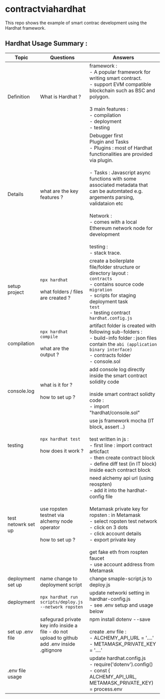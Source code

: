 # contractviahardhat

This repo shows the example of smart contrac development using the Hardhat framework.

## Hardhat Usage Summary :

| Topic | Questions | Answers |
|---|---|---|
|Definition | What is Hardhat ? | framework : <br> - A popular framework for writing smart contract. <br> - support EVM compatible blockchain such as BSC and polygon. <br><br> 3 main features : <br> - compilation <br> - deployment <br> - testing |
|Details | what are the key features ? | Debugger first <br> Plugin and Tasks <br> - Plugins : most of Hardhat functionalities are provided via plugin. <br><br> - Tasks : Javascript async functions with some associated metadata that can be automtated e.g. argements parsing, validataion etc <br><br> Network : <br> - comes with a local Ethereum network node for development <br><br> testing : <br> - stack trace.
| setup project | `npx hardhat` <br><br> what folders / files are created ?| create a boilerplate file/folder structure or directory layout : <br> `contracts` <br> - contains source code <br> `migration` <br> - scripts for staging deployment task <br> `test` <br> - testing contract <br> `hardhat.config.js`
| compilation | `npx hardhat compile` <br><br> what are the output ? | artifact folder is created with following sub-folders : <br> - build-info folder : json files contain the `abi (application binary interface)` <br> - contracts folder <br> - console.sol|
| console.log | what is it for ? <br><br> how to set up ?| add console log directly inside the smart contract solidity code <br><br> inside smart contract solidty code : <br> - import "hardhat/console.sol" |
|testing | `npx hardhat test` <br><br> how does it work ? | use js framework mocha (IT block, assert ..) <br><br> test written in js : <br>  - first line : import contract articfact <br> - then create contract block <br> - define diff test (in IT block) inside each contract block |
| test netowrk set up | use ropsten testnet via alchemy node operator <br><br> how to set up ? | need alchemy api url (using reospten) <br> - add it into the hardhat-config file <br><br> Metamask private key for ropsten : in Metamask <br> - select ropsten test network <br> - click on 3 dots <br> - click account details <br> - export private key <br><br> get fake eth from rospten faucet <br> - use account address from Metamask |
| deployment set up | name change to deployment script | change smaple-script.js to deploy.js |
| deployment | `npx hardhat run scripts/deploy.js --network ropsten` | update networki setting in hardhar-config.js <br> - see .env setup and usage below |
| set up .env file | safegurad private key info inside a file - do not upload to github <br> add .env inside .gitignore | npm install dotenv --save <br><br>  create .env file : <br> - ALCHEMY_API_URL = '....' <br> - METAMASK_PRIVATE_KEY = '....' |
| .env file usage |  | update hardhat.config.js <br> - require('dotenv').config() <br> - const { ALCHEMY_API_URL, METAMASK_PRIVATE_KEY) = process.env |
<br> 
 
